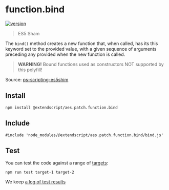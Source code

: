 # function.bind

[![version](https://img.shields.io/npm/v/@extendscript/aes.patch.function.bind.svg)](https://www.npmjs.org/package/@extendscript/aes.patch.function.bind)

> ES5 Sham

The `bind()` method creates a new function that, when called, has its this keyword set to the provided value, with a given sequence of arguments preceding any provided when the new function is called.

> __WARNING!__ Bound functions used as constructors NOT supported by this polyfill!

Source: [ps-scripting-es5shim](https://github.com/EugenTepin/ps-scripting-es5shim/blob/master/lib/Function/bind.js)

## Install

    npm install @extendscript/aes.patch.function.bind

## Include

    #include 'node_modules/@extendscript/aes.patch.function.bind/bind.js'

## Test

You can test the code against a range of [targets](https://github.com/nbqx/fakestk/blob/master/resources/versions.json):

    npm run test target-1 target-2

We keep [a log of test results](./test/results_log.md)
